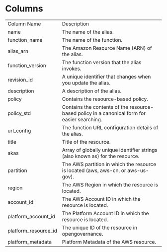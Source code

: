 # Columns  

<table>
	<tr><td>Column Name</td><td>Description</td></tr>
	<tr><td>name</td><td>The name of the alias.</td></tr>
	<tr><td>function_name</td><td>The name of the function.</td></tr>
	<tr><td>alias_arn</td><td>The Amazon Resource Name (ARN) of the alias.</td></tr>
	<tr><td>function_version</td><td>The function version that the alias invokes.</td></tr>
	<tr><td>revision_id</td><td>A unique identifier that changes when you update the alias.</td></tr>
	<tr><td>description</td><td>A description of the alias.</td></tr>
	<tr><td>policy</td><td>Contains the resource-based policy.</td></tr>
	<tr><td>policy_std</td><td>Contains the contents of the resource-based policy in a canonical form for easier searching.</td></tr>
	<tr><td>url_config</td><td>The function URL configuration details of the alias.</td></tr>
	<tr><td>title</td><td>Title of the resource.</td></tr>
	<tr><td>akas</td><td>Array of globally unique identifier strings (also known as) for the resource.</td></tr>
	<tr><td>partition</td><td>The AWS partition in which the resource is located (aws, aws-cn, or aws-us-gov).</td></tr>
	<tr><td>region</td><td>The AWS Region in which the resource is located.</td></tr>
	<tr><td>account_id</td><td>The AWS Account ID in which the resource is located.</td></tr>
	<tr><td>platform_account_id</td><td>The Platform Account ID in which the resource is located.</td></tr>
	<tr><td>platform_resource_id</td><td>The unique ID of the resource in opengovernance.</td></tr>
	<tr><td>platform_metadata</td><td>Platform Metadata of the AWS resource.</td></tr>
</table>